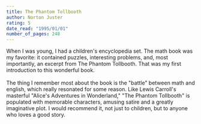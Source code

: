 ```yaml
---
title: The Phantom Tollbooth
author: Norton Juster
rating: 5
date_read: "1995/01/01"
number_of_pages: 248
---
```


When I was young, I had a children's encyclopedia set. The math book was my favorite: it contained puzzles, interesting problems, and, most importantly, an excerpt from The Phantom Tollbooth. That was my first introduction to this wonderful book. <br/><br/>The thing I remember most about the book is the "battle" between math and english, which really resonated for some reason. Like Lewis Carroll's masterful "Alice's Adventures in Wonderland," "The Phantom Tollbooth" is populated with memorable characters, amusing satire and a greatly imaginative plot. I would recommend it, not just to children, but to anyone who loves a good story.
